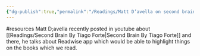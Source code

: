 ```yaml
---
{"dg-publish":true,"permalink":"/Readings/Matt D’avella on second brain/","noteIcon":"2","created":"2023-05-16T14:38:13.000+04:00","updated":"2023-11-25T10:41:29.000+04:00"}
---
```


#resources
Matt D;avella recently posted in youtube about [[Readings/Second Brain By Tiago Forte\|Second Brain By Tiago Forte]] and there, he talks about Readwise app which would be able to highlight things on the books which we read.

